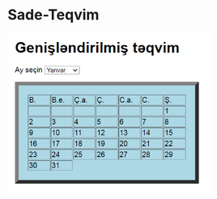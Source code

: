 # Sade-Teqvim


<p>
<img center src="https://github.com/elguneminov/sade-teqvim/blob/main/teqvim.PNG" width="400">
</p>
